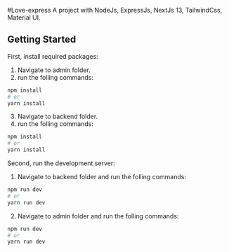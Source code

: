 #Love-express
A project with NodeJs, ExpressJs, NextJs 13, TailwindCss, Material UI.

## Getting Started

First, install required packages:

1. Navigate to admin folder.
2. run the folling commands:

```bash
npm install
# or
yarn install
```

3. Navigate to backend folder.
4. run the folling commands:

```bash
npm install
# or
yarn install
```

Second, run the development server:

1. Navigate to backend folder and run the folling commands:

```bash
npm run dev
# or
yarn run dev
```

2. Navigate to admin folder and run the folling commands:

```bash
npm run dev
# or
yarn run dev
```
